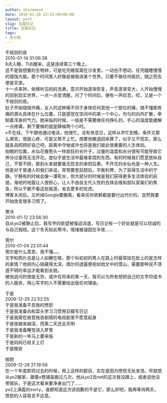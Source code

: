```yaml
---
author: shinemoon
date: 2010-01-26 23:51:00+00:00
layout: post
slug: 豆瓣日记
title: 豆瓣日记
tags:
- 未分类
---
```


不规则的夜  
2010-01-14 01:06:38  
8点入睡，11点醒来，这是连续第三个晚上。  
这不是我想要的生物钟，可是吃完晚饭窝在沙发里，一动也不想动，任凭瞌睡慢慢的侵蚀大脑，那个时间里人好像是被吸进某个世界，只要不做任何抵抗，随之而去便是天堂。  
十一点来钟，依稀听见妈妈洗漱，意识开始逐渐恢复，声音逐渐变大，人开始慢慢的回到现实世界，一点一点变清醒，问了个时间后，便有一声叹息，哎，又是一个不规则的夜。  
肚子开始隐隐作痛，女人的这种痛不同于身体任何其他一个部位的痛，搞不懂那疼痛的源头具体在什么位置，只是感觉在空间中的某一个中心，均匀的向外扩散，牵制着浑身的气力。她来临的时候，一般是不需要做任何挣扎的，手心的温度能缓解一点疼痛，剩下要做的就是静候两个小时。  
v不在线，下午跟他通过电话，他很忙。没有休息日，这样从早忙到晚，条件又那么艰苦，很是心疼，可是又帮不上忙。想要他撤退回来算了，似乎又不现实，那么就各自照顾好自己吧，距离中守候或许也将是我们彼此很重要的人生体验。  
抬眼的位置，水仙花像葱头一样疯狂的长叶子，过量的温度和水分很有可能导致它养分过量而无法开花。度似乎是生活中最难拿捏的东西。有的时候我们愿意放纵自己，不管不顾，那到头来就要毫无怨言的承担后果，不开花的水仙也是一种人生。但是对于普通人的我们来说，常常要思前顾后，平衡利弊，为了获得生活中的宁静。宁静有的时候会像一潭死水，但大部分的时候是我们获得更多生活体验的前提。海地的地震让人很担心，让人不由自主代入性的去体会维和部队家属们的焦急，所以干脆不看这些报道，省去更多的忧虑。  
博客关闭后，又听闻Google要撤离，看来任何依赖都是要付出代价的，显然我要开始改变很多习惯了。

寒冷  
2010-01-12 23:56:30  
自从yo2被静止后，我写字的欲望被强迫消退，写日记有一个好处就是可以坦诚的与自己相视。这个冬天如此寒冷，情绪被凝固在半夜……

莞尔  
2010-01-04 22:01:44  
莞尔是什么意思，我不懂。。。  
文字和照片总是让人如鲠在喉，那个叫初初的男人在路上时最常挂在脸上的是怎样的表情？他把内心隐藏得太深，偶尔的透露便宛如他文中的雪山，需要那种说不清道不明的幸运才能看到全貌。  
被他追问的很是无奈，或许在将来的某一天，我可以为所有想把自己的文字印成书的人服务，用心写字的人不需要给出版任何理由。

于是  
2009-12-29 22:52:55  
于是我准备平息我的愤怒  
于是我准备向和菜头学习习惯用豆瓣写日记  
于是我窝在故意拖沓剧情的电视剧里不愿意起身  
于是夜越来越深，而第二天还会天明  
于是我准备睡觉进入梦里  
于是新的一年马上要来临  
于是妈妈已经关上灯  
于是晚安

  
枷锁  
2009-12-28 21:19:58  
在一个年度即将过去的时候，用上这样的题目，实在是因为愤怒无处发泄。早就想从yo2搬家，跟着x卷铺盖搬过几次，他从yo2去net的这次我没跟上，或者说他没带我玩，于是这次看来要净身出门了……  
yo2上满篇的sorry，谁都知道这次该抱歉的不是它，那么好吧，我再等待两天，愤怒的人容易言不达意。
